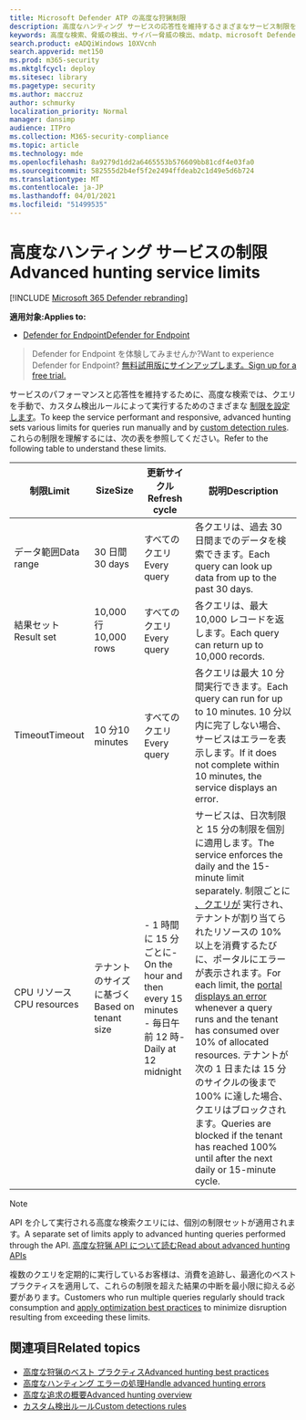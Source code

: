 ```yaml
---
title: Microsoft Defender ATP の高度な狩猟制限
description: 高度なハンティング サービスの応答性を維持するさまざまなサービス制限を理解する
keywords: 高度な検索、脅威の検出、サイバー脅威の検出、mdatp、microsoft Defender atp、wdatp、検索、クエリ、テレメトリ、スキーマ、kusto、CPU 制限、クエリ制限、リソース、最大結果
search.product: eADQiWindows 10XVcnh
search.appverid: met150
ms.prod: m365-security
ms.mktglfcycl: deploy
ms.sitesec: library
ms.pagetype: security
ms.author: maccruz
author: schmurky
localization_priority: Normal
manager: dansimp
audience: ITPro
ms.collection: M365-security-compliance
ms.topic: article
ms.technology: mde
ms.openlocfilehash: 8a9279d1dd2a6465553b576609bb81cdf4e03fa0
ms.sourcegitcommit: 582555d2b4ef5f2e2494ffdeab2c1d49e5d6b724
ms.translationtype: MT
ms.contentlocale: ja-JP
ms.lasthandoff: 04/01/2021
ms.locfileid: "51499535"
---
```

# <a name="advanced-hunting-service-limits"></a><span data-ttu-id="b11f6-104">高度なハンティング サービスの制限</span><span class="sxs-lookup"><span data-stu-id="b11f6-104">Advanced hunting service limits</span></span>

[!INCLUDE [Microsoft 365 Defender rebranding](../../includes/microsoft-defender.md)]

<span data-ttu-id="b11f6-105">**適用対象:**</span><span class="sxs-lookup"><span data-stu-id="b11f6-105">**Applies to:**</span></span>
- [<span data-ttu-id="b11f6-106">Defender for Endpoint</span><span class="sxs-lookup"><span data-stu-id="b11f6-106">Defender for Endpoint</span></span>](https://go.microsoft.com/fwlink/?linkid=2154037)

><span data-ttu-id="b11f6-107">Defender for Endpoint を体験してみませんか?</span><span class="sxs-lookup"><span data-stu-id="b11f6-107">Want to experience Defender for Endpoint?</span></span> [<span data-ttu-id="b11f6-108">無料試用版にサインアップします。</span><span class="sxs-lookup"><span data-stu-id="b11f6-108">Sign up for a free trial.</span></span>](https://www.microsoft.com/microsoft-365/windows/microsoft-defender-atp?ocid=docs-wdatp-advancedhunting-abovefoldlink)

<span data-ttu-id="b11f6-109">サービスのパフォーマンスと応答性を維持するために、高度な検索では、クエリを手動で、カスタム検出ルールによって実行するためのさまざまな [制限を設定します](custom-detection-rules.md)。</span><span class="sxs-lookup"><span data-stu-id="b11f6-109">To keep the service performant and responsive, advanced hunting sets various limits for queries run manually and by [custom detection rules](custom-detection-rules.md).</span></span> <span data-ttu-id="b11f6-110">これらの制限を理解するには、次の表を参照してください。</span><span class="sxs-lookup"><span data-stu-id="b11f6-110">Refer to the following table to understand these limits.</span></span>

| <span data-ttu-id="b11f6-111">制限</span><span class="sxs-lookup"><span data-stu-id="b11f6-111">Limit</span></span> | <span data-ttu-id="b11f6-112">Size</span><span class="sxs-lookup"><span data-stu-id="b11f6-112">Size</span></span> | <span data-ttu-id="b11f6-113">更新サイクル</span><span class="sxs-lookup"><span data-stu-id="b11f6-113">Refresh cycle</span></span> | <span data-ttu-id="b11f6-114">説明</span><span class="sxs-lookup"><span data-stu-id="b11f6-114">Description</span></span> |
|--|--|--|--|
| <span data-ttu-id="b11f6-115">データ範囲</span><span class="sxs-lookup"><span data-stu-id="b11f6-115">Data range</span></span> | <span data-ttu-id="b11f6-116">30 日間</span><span class="sxs-lookup"><span data-stu-id="b11f6-116">30 days</span></span> | <span data-ttu-id="b11f6-117">すべてのクエリ</span><span class="sxs-lookup"><span data-stu-id="b11f6-117">Every query</span></span> | <span data-ttu-id="b11f6-118">各クエリは、過去 30 日間までのデータを検索できます。</span><span class="sxs-lookup"><span data-stu-id="b11f6-118">Each query can look up data from up to the past 30 days.</span></span> |
| <span data-ttu-id="b11f6-119">結果セット</span><span class="sxs-lookup"><span data-stu-id="b11f6-119">Result set</span></span> | <span data-ttu-id="b11f6-120">10,000 行</span><span class="sxs-lookup"><span data-stu-id="b11f6-120">10,000 rows</span></span> | <span data-ttu-id="b11f6-121">すべてのクエリ</span><span class="sxs-lookup"><span data-stu-id="b11f6-121">Every query</span></span> | <span data-ttu-id="b11f6-122">各クエリは、最大 10,000 レコードを返します。</span><span class="sxs-lookup"><span data-stu-id="b11f6-122">Each query can return up to 10,000 records.</span></span> |
| <span data-ttu-id="b11f6-123">Timeout</span><span class="sxs-lookup"><span data-stu-id="b11f6-123">Timeout</span></span> | <span data-ttu-id="b11f6-124">10 分</span><span class="sxs-lookup"><span data-stu-id="b11f6-124">10 minutes</span></span> | <span data-ttu-id="b11f6-125">すべてのクエリ</span><span class="sxs-lookup"><span data-stu-id="b11f6-125">Every query</span></span> | <span data-ttu-id="b11f6-126">各クエリは最大 10 分間実行できます。</span><span class="sxs-lookup"><span data-stu-id="b11f6-126">Each query can run for up to 10 minutes.</span></span> <span data-ttu-id="b11f6-127">10 分以内に完了しない場合、サービスはエラーを表示します。</span><span class="sxs-lookup"><span data-stu-id="b11f6-127">If it does not complete within 10 minutes, the service displays an error.</span></span>
| <span data-ttu-id="b11f6-128">CPU リソース</span><span class="sxs-lookup"><span data-stu-id="b11f6-128">CPU resources</span></span> | <span data-ttu-id="b11f6-129">テナントのサイズに基づく</span><span class="sxs-lookup"><span data-stu-id="b11f6-129">Based on tenant size</span></span> | <span data-ttu-id="b11f6-130">- 1 時間に 15 分ごとに</span><span class="sxs-lookup"><span data-stu-id="b11f6-130">- On the hour and then every 15 minutes</span></span><br><span data-ttu-id="b11f6-131">- 毎日午前 12 時</span><span class="sxs-lookup"><span data-stu-id="b11f6-131">- Daily at 12 midnight</span></span> | <span data-ttu-id="b11f6-132">サービスは、日次制限と 15 分の制限を個別に適用します。</span><span class="sxs-lookup"><span data-stu-id="b11f6-132">The service enforces the daily and the 15-minute limit separately.</span></span> <span data-ttu-id="b11f6-133">制限ごとに [、クエリが](advanced-hunting-errors.md) 実行され、テナントが割り当てられたリソースの 10% 以上を消費するたびに、ポータルにエラーが表示されます。</span><span class="sxs-lookup"><span data-stu-id="b11f6-133">For each limit, the [portal displays an error](advanced-hunting-errors.md) whenever a query runs and the tenant has consumed over 10% of allocated resources.</span></span> <span data-ttu-id="b11f6-134">テナントが次の 1 日または 15 分のサイクルの後まで 100% に達した場合、クエリはブロックされます。</span><span class="sxs-lookup"><span data-stu-id="b11f6-134">Queries are blocked if the tenant has reached 100% until after the next daily or 15-minute cycle.</span></span> |

>[!NOTE] 
><span data-ttu-id="b11f6-135">API を介して実行される高度な検索クエリには、個別の制限セットが適用されます。</span><span class="sxs-lookup"><span data-stu-id="b11f6-135">A separate set of limits apply to advanced hunting queries performed through the API.</span></span> [<span data-ttu-id="b11f6-136">高度な狩猟 API について読む</span><span class="sxs-lookup"><span data-stu-id="b11f6-136">Read about advanced hunting APIs</span></span>](run-advanced-query-api.md)

<span data-ttu-id="b11f6-137">複数のクエリを定期的に実行しているお客様は[](advanced-hunting-best-practices.md)、消費を追跡し、最適化のベスト プラクティスを適用して、これらの制限を超えた結果の中断を最小限に抑える必要があります。</span><span class="sxs-lookup"><span data-stu-id="b11f6-137">Customers who run multiple queries regularly should track consumption and [apply optimization best practices](advanced-hunting-best-practices.md) to minimize disruption resulting from exceeding these limits.</span></span>

## <a name="related-topics"></a><span data-ttu-id="b11f6-138">関連項目</span><span class="sxs-lookup"><span data-stu-id="b11f6-138">Related topics</span></span>

- [<span data-ttu-id="b11f6-139">高度な狩猟のベスト プラクティス</span><span class="sxs-lookup"><span data-stu-id="b11f6-139">Advanced hunting best practices</span></span>](advanced-hunting-best-practices.md)
- [<span data-ttu-id="b11f6-140">高度なハンティング エラーの処理</span><span class="sxs-lookup"><span data-stu-id="b11f6-140">Handle advanced hunting errors</span></span>](advanced-hunting-errors.md)
- [<span data-ttu-id="b11f6-141">高度な追求の概要</span><span class="sxs-lookup"><span data-stu-id="b11f6-141">Advanced hunting overview</span></span>](advanced-hunting-overview.md)
- [<span data-ttu-id="b11f6-142">カスタム検出ルール</span><span class="sxs-lookup"><span data-stu-id="b11f6-142">Custom detections rules</span></span>](custom-detection-rules.md)
